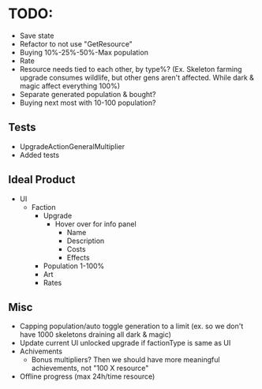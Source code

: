 # TODO:

* Save state
* Refactor to not use "GetResource"
* Buying 10%-25%-50%-Max population
* Rate
* Resource needs tied to each other, by type%? (Ex. Skeleton farming upgrade consumes wildlife, but other gens aren't affected. While dark & magic affect everything 100%)
* Separate generated population & bought?
* Buying next most with 10-100 population?

## Tests

* UpgradeActionGeneralMultiplier
* Added tests

## Ideal Product

* UI
  * Faction
    * Upgrade
      * Hover over for info panel
        * Name
        * Description
        * Costs
        * Effects
    * Population 1-100%
    * Art
    * Rates

## Misc

* Capping population/auto toggle generation to a limit (ex. so we don't have 1000 skeletons draining all dark & magic)
* Update current UI unlocked upgrade if factionType is same as UI
* Achivements
  * Bonus multipliers? Then we should have more meaningful achievements, not "100 X resource"
* Offline progress (max 24h/time resource) 